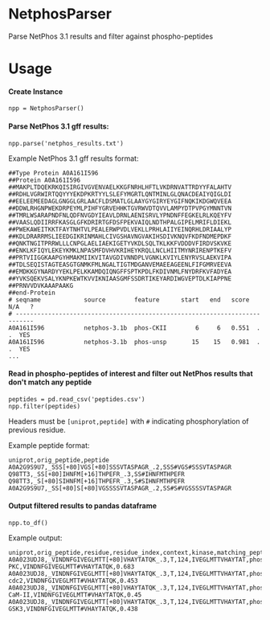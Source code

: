 # NetphosParser
Parse NetPhos 3.1 results and filter against phospho-peptides

# Usage
#### Create Instance

```
npp = NetphosParser()
```

#### Parse NetPhos 3.1 gff results:

```
npp.parse('netphos_results.txt')
```

Example NetPhos 3.1 gff results format:
```
##Type Protein A0A161I596
##Protein A0A161I596
##MAKPLTDQEKRKQISIRGIVGVENVAELKKGFNRHLHFTLVKDRNVATTRDYYFALAHTV
##RDHLVGRWIRTQQYYYEKDPKRTYYLSLEFYMGRTLQNTMINLGLQNACDEAIYQIGLDI
##EELEEMEEDAGLGNGGLGRLAACFLDSMATLGLAAYGYGIRYEYGIFNQKIKDGWQVEEA
##DDWLRHGNPWEKDRPEYMLPIHFYGRVEHHKTGVRWVDTQVVLAMPYDTPVPGYMNNTVN
##TMRLWSARAPNDFNLQDFNVGDYIEAVLDRNLAENISRVLYPNDNFFEGKELRLKQEYFV
##VAASLQDIIRRFKASGLGFKDRIRTGFDSFPEKVAIQLNDTHPALGIPELMRIFLDIEKL
##PWEKAWEITKKTFAYTNHTVLPEALERWPVDLVEKLLPRHLAIIYEINQRHLDRIAALYP
##KDLDRARRMSLIEEDGIKRINMAHLCIVGSHAVNGVAKIHSDIVKNQVFKDFNDMEPDKF
##QNKTNGITPRRWLLLCNPGLAELIAEKIGETYVKDLSQLTKLKKFVDDDVFIRDVSKVKE
##ENKLKFIQYLEKEYKMKLNPASMFDVHVKRIHEYKRQLLNCLHIITMYNRIRENPTKEFV
##PRTVIIGGKAAPGYHMAKMIIKVITAVGDIVNNDPLVGNKLKVIYLENYRVSLAEKVIPA
##TDLSEQISTAGTEASGTGNMKFMLNGALTIGTMDGANVEMAEEAGEENLFIFGMRVEEVA
##EMDKKGYNARDYYEKLPELKKAMDQIQNGFFSPTKPDLFKDIVNMLFNYDRFKVFADYEA
##YVKSQEKVSALYKNPKEWTKVVIKNIAASGMFSSDRTIKEYARDIWGVEPTDLKIAPPNE
##PRNVVDVKAAAPAAKG                                            
##end-Protein
# seqname            source        feature      start   end   score  N/A   ?
# ---------------------------------------------------------------------------
A0A161I596           netphos-3.1b  phos-CKII        6     6   0.551  . .  YES
A0A161I596           netphos-3.1b  phos-unsp       15    15   0.981  . .  YES
...
```

#### Read in phospho-peptides of interest and filter out NetPhos results that don't match any peptide

```
peptides = pd.read_csv('peptides.csv')
npp.filter(peptides)
```

Headers must be `[uniprot,peptide]` with `#` indicating phosphorylation of previous residue.

Example peptide format:

```
uniprot,orig_peptide,peptide
A0A2G9S9U7,_SSS[+80]VGS[+80]SSSVTASPAGR_.2,SSS#VGS#SSSVTASPAGR
Q98TT3,_SS[+80]IHNFM[+16]THPEFR_.3,SS#IHNFMTHPEFR
Q98TT3,_S[+80]SIHNFM[+16]THPEFR_.3,S#SIHNFMTHPEFR
A0A2G9S9U7,_SS[+80]S[+80]VGSSSSVTASPAGR_.2,SS#S#VGSSSSVTASPAGR
```

#### Output filtered results to pandas dataframe
```
npp.to_df()
```

Example output:

```
uniprot,orig_peptide,residue,residue_index,context,kinase,matching_peptides,score
A0A023UDJ8,_VINDNFGIVEGLMTT[+80]VHAYTATQK_.3,T,124,IVEGLMTTVHAYTAT,phos-PKC,VINDNFGIVEGLMTT#VHAYTATQK,0.683
A0A023UDJ8,_VINDNFGIVEGLMTT[+80]VHAYTATQK_.3,T,124,IVEGLMTTVHAYTAT,phos-cdc2,VINDNFGIVEGLMTT#VHAYTATQK,0.453
A0A023UDJ8,_VINDNFGIVEGLMTT[+80]VHAYTATQK_.3,T,124,IVEGLMTTVHAYTAT,phos-CaM-II,VINDNFGIVEGLMTT#VHAYTATQK,0.45
A0A023UDJ8,_VINDNFGIVEGLMTT[+80]VHAYTATQK_.3,T,124,IVEGLMTTVHAYTAT,phos-GSK3,VINDNFGIVEGLMTT#VHAYTATQK,0.438
```
